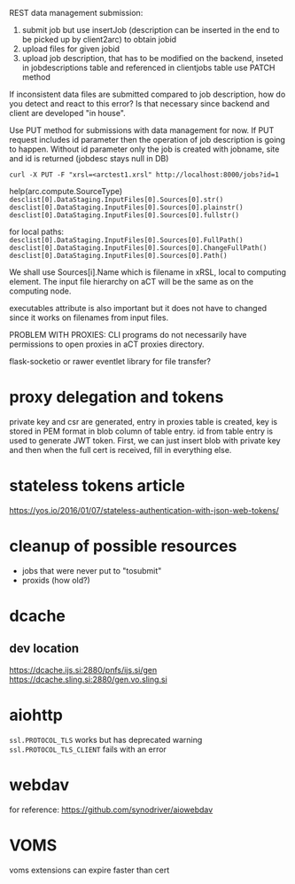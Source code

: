 REST data management submission:

1. submit job but use insertJob (description can be inserted in the end
   to be picked up by client2arc) to obtain jobid
2. upload files for given jobid
3. upload job description, that has to be modified on the backend, 
   inseted in jobdescriptions table and referenced in clientjobs table
   use PATCH method

If inconsistent data files are submitted compared to job description,
how do you detect and react to this error? Is that necessary since
backend and client are developed "in house".

Use PUT method for submissions with data management for now.
If PUT request includes id parameter then the operation
of job description is going to happen. Without id parameter
only the job is created with jobname, site and id is returned
(jobdesc stays null in DB)

`curl -X PUT -F "xrsl=<arctest1.xrsl" http://localhost:8000/jobs?id=1`

help(arc.compute.SourceType)
`desclist[0].DataStaging.InputFiles[0].Sources[0].str()`
`desclist[0].DataStaging.InputFiles[0].Sources[0].plainstr()`
`desclist[0].DataStaging.InputFiles[0].Sources[0].fullstr()`

for local paths:
`desclist[0].DataStaging.InputFiles[0].Sources[0].FullPath()`
`desclist[0].DataStaging.InputFiles[0].Sources[0].ChangeFullPath()`
`desclist[0].DataStaging.InputFiles[0].Sources[0].Path()`

We shall use Sources[i].Name which is filename in xRSL, local to computing
element. The input file hierarchy on aCT will be the same as on the
computing node.

executables attribute is also important but it does not have to changed
since it works on filenames from input files.

PROBLEM WITH PROXIES: CLI programs do not necessarily have permissions to
open proxies in aCT proxies directory.

flask-socketio or rawer eventlet library for file transfer?



# proxy delegation and tokens
private key and csr are generated, entry in proxies table is created, key
is stored in PEM format in blob column of table entry. id from table
entry is used to generate JWT token. First, we can just insert blob with
private key and then when the full cert is received, fill in everything
else.


# stateless tokens article
https://yos.io/2016/01/07/stateless-authentication-with-json-web-tokens/

# cleanup of possible resources
- jobs that were never put to "tosubmit"
- proxids (how old?)

# dcache

## dev location
https://dcache.ijs.si:2880/pnfs/ijs.si/gen
https://dcache.sling.si:2880/gen.vo.sling.si

# aiohttp
`ssl.PROTOCOL_TLS` works but has deprecated warning
`ssl.PROTOCOL_TLS_CLIENT` fails with an error

# webdav
for reference:
https://github.com/synodriver/aiowebdav

# VOMS
voms extensions can expire faster than cert
